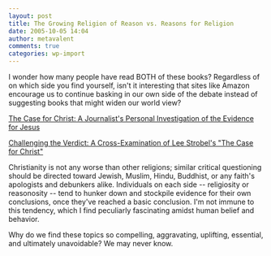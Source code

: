 ```yaml
---
layout: post
title: The Growing Religion of Reason vs. Reasons for Religion
date: 2005-10-05 14:04
author: metavalent
comments: true
categories: wp-import
---
```

I wonder how many people have read BOTH of these books? Regardless of on which side you find yourself, isn't it interesting that sites like Amazon encourage us to continue basking in our own side of the debate instead of suggesting books that might widen our world view?

<a href="http://www.amazon.com/gp/product/0310209307/002-4187315-8810460?v=glance&amp;n=283155&amp;s=books&amp;v=glance">The Case for Christ: A Journalist's Personal Investigation of the Evidence for Jesus</a>

<a href="http://www.amazon.com/gp/product/0968925901/002-4187315-8810460?v=glance&amp;n=283155">Challenging the Verdict: A Cross-Examination of Lee Strobel's "The Case for Christ"</a>

Christianity is not any worse than other religions; similar critical questioning should be directed toward Jewish, Muslim, Hindu, Buddhist, or any faith's apologists and debunkers alike. Individuals on each side -- religiosity or reasonosity -- tend to hunker down and stockpile evidence for their own conclusions, once they've reached a basic conclusion. I'm not immune to this tendency, which I find peculiarly fascinating amidst human belief and behavior.

Why do we find these topics so compelling, aggravating, uplifting,  essential, and ultimately unavoidable?  We may never know.
